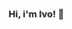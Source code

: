### Hi, i'm Ivo! 👋

<!--
**isilnieks/isilnieks** is a ✨ _special_ ✨ repository because its `README.md` (this file) appears on your GitHub profile.

Currently working with 
<img src=https://raw.githubusercontent.com/devicons/devicon/master/icons/html5/html5-original.svg/>
